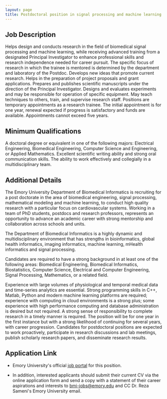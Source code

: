 ```yaml
---
layout: page
title: Postdoctoral position in signal processing and machine learning
---
```

## Job Description
Helps design and conducts research in the field of biomedical signal processing and machine learning, while receiving advanced training from a designated Principal Investigator to enhance professional skills and research independence needed for career pursuit. The specific focus of research in which the trainee is mentored is determined by the department and laboratory of the Postdoc. Develops new ideas that promote current research. Helps in the preparation of project proposals and grant applications. Prepares and publishes scientific manuscripts under the direction of the Principal Investigator. Designs and evaluates experiments and may be responsible for operation of specific equipment. May teach techniques to others, train, and supervise research staff. Positions are temporary appointments as a research trainee. The initial appointment is for one year, renewal expected if progress is satisfactory and funds are available. Appointments cannot exceed five years.

## Minimum Qualifications
A doctoral degree or equivalent in one of the following majors: Electrical Engineering, Biomedical Engineering, Computer Science and Engineering, or Applied Mathematics. Excellent scientific writing ability and strong oral communication skills. The ability to work effectively and collegially in a multidisciplinary team.

## Additional Details
The Emory University Department of Biomedical Informatics is recruiting for a post doctorate in the area of biomedical engineering, signal processing, mathematical modeling and machine learning, to conduct high quality research with a particular focus on cardiovascular systems. Working in a team of PhD students, postdocs and research professors, represents an opportunity to advance an academic career with strong mentorship and collaboration across schools and units. 

The Department of Biomedical Informatics is a highly dynamic and multidisciplinary environment that has strengths in bioinformatics, global health informatics, imaging informatics, machine learning, mHealth informatics and signal processing. 

Candidates are required to have a strong background in at least one of the following areas: Biomedical Engineering, Biomedical Informatics, Biostatistics, Computer Science, Electrical and Computer Engineering, Signal Processing, Mathematics, or a related field. 
 
Experience with large volumes of physiological and temporal medical data and time-series analytics are essential. Strong programming skills in C++, Matlab, Python and modern machine learning platforms are required; experience with computing in cloud environments is a strong plus; some experience with high performance computing and database administration is desired but not required. A strong sense of responsibility to complete research in a timely manner is required. The position will be for one year in the first instance but with a strong likelihood of continuing for several years, with career progression. Candidates for postdoctoral positions are expected to work proactively, participate in research discussions and lab meetings, publish scholarly research papers, and disseminate research results.

## Application Link

- Emory University's official [job portal](https://faculty-emory.icims.com/jobs/125602/post-doctoral-fellow---biomedical-informatics/job) for this position.

- In addition, interested applicants should submit their current CV via the online application form and send a copy with a statement of their career aspirations and interests to bmi-jobs@emory.edu and CC Dr. Reza Sameni's Emory University email. 
